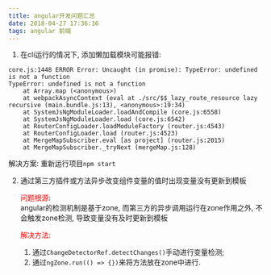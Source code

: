 ```yaml
---
title: angular开发问题汇总
date: 2018-04-27 17:36:16
tags: angular 前端
---
```


1. 在cli运行的情况下, 添加懒加载模块可能报错:
```
core.js:1448 ERROR Error: Uncaught (in promise): TypeError: undefined is not a function
TypeError: undefined is not a function
    at Array.map (<anonymous>)
    at webpackAsyncContext (eval at ./src/$$_lazy_route_resource lazy recursive (main.bundle.js:13), <anonymous>:19:34)
    at SystemJsNgModuleLoader.loadAndCompile (core.js:6558)
    at SystemJsNgModuleLoader.load (core.js:6542)
    at RouterConfigLoader.loadModuleFactory (router.js:4543)
    at RouterConfigLoader.load (router.js:4523)
    at MergeMapSubscriber.eval [as project] (router.js:2015)
    at MergeMapSubscriber._tryNext (mergeMap.js:128)
```
解决方案: 重新运行项目`npm start`

2. 通过第三方插件或方法异步改变组件变量的值时出现变量没有更新到模板

    <font color=red>问题根源</font>: </br>
    angular的检测机制是基于zone, 而第三方的异步调用运行在zone作用之外, 不会触发zone检测, 导致变量没有及时更新到模板

    <font color=red>解决方法: </font>
    1. 通过`ChangeDetectorRef.detectChanges()`手动进行变量检测;
    2. 通过`ngZone.run(() => {})`来将方法放在zone中进行.